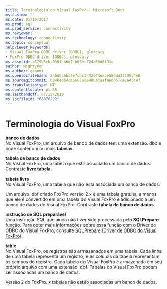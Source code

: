 ```yaml
---
title: Terminologia do Visual FoxPro | Microsoft Docs
ms.custom: ''
ms.date: 01/19/2017
ms.prod: sql
ms.prod_service: connectivity
ms.reviewer: ''
ms.technology: connectivity
ms.topic: conceptual
helpviewer_keywords:
- Visual FoxPro ODBC driver [ODBC], glossary
- FoxPro ODBC driver [ODBC], glossary
ms.assetid: a379b3cb-0393-46e7-b03b-724a56d8f31c
author: MightyPen
ms.author: genemi
ms.openlocfilehash: 5abd8c5bc4e7cbc2442d44eace58dda37c99c4e0
ms.sourcegitcommit: b2464064c0566590e486a3aafae6d67ce2645cef
ms.translationtype: MT
ms.contentlocale: pt-BR
ms.lasthandoff: 07/15/2019
ms.locfileid: "68076292"
---
```

# <a name="visual-foxpro-terminology"></a>Terminologia do Visual FoxPro
**banco de dados**  
 No Visual FoxPro, um arquivo de banco de dados tem uma extensão. dbc e pode conter um ou mais **tabelas**.  
  
 **tabela de banco de dados**  
 No Visual FoxPro, uma tabela que está associado um banco de dados. Contraste **livre tabela**.  
  
 **tabela livre**  
 No Visual FoxPro, uma tabela que não está associada um banco de dados.  
  
 Um arquivo. dbf criado FoxPro versão 2.x é uma tabela gratuita, a menos que ele é convertido em uma tabela do Visual FoxPro e adicionado a um banco de dados do Visual FoxPro. Contraste **tabela de banco de dados**.  
  
 **instrução de SQL preparável**  
 Uma instrução SQL que ainda não tiver sido processada pelo **SQLPrepare** função. Para obter mais informações sobre essa função com o Driver de ODBC do Visual FoxPro, consulte [SQLPrepare (Driver de ODBC do Visual FoxPro)](../../odbc/microsoft/sqlprepare-visual-foxpro-odbc-driver.md).  
  
 **table**  
 No Visual FoxPro, os registros são armazenados em uma tabela. Cada linha de uma tabela representa um registro, e as colunas da tabela representam os campos do registro. Cada tabela do Visual FoxPro é armazenada em seu próprio arquivo com uma extensão. dbf. Tabelas do Visual FoxPro podem ser associadas um banco de dados.  
  
 Versão 2 do FoxPro. *x* tabelas não estão associadas um banco de dados.
